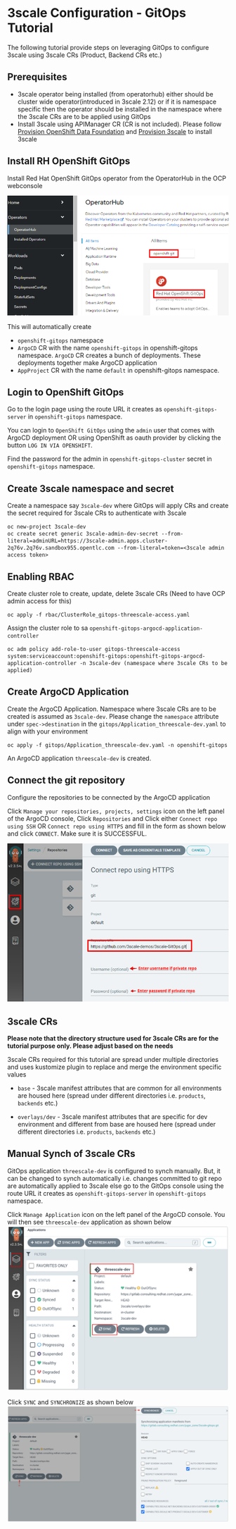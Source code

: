# 3scale Configuration - GitOps Tutorial

The following tutorial provide steps on leveraging GitOps to configure 3scale using 
3scale CRs (Product, Backend CRs etc.)

## Prerequisites
- 3scale operator being installed (from operatorhub) either should be cluster wide operator(introduced in 3scale 2.12) or if it is namespace specific then the operator should be installed in the namespace where the 3scale CRs are to be applied using GitOps
- Install 3scale using APIManager CR (CR is not included). Please follow [Provision OpenShift Data Foundation](https://github.com/3scale-demos/ossm-3scale-wasm#provision-openshift-data-foundation) and [Provision 3scale](https://github.com/3scale-demos/ossm-3scale-wasm#provision-3scale) to install 3scale

## Install RH OpenShift GitOps
Install Red Hat OpenShift GitOps operator from the OperatorHub in the OCP webconsole

![](images/gitops-operator.png)

This will automatically create 
- `openshift-gitops` namespace 
- `ArgoCD` CR with the name `openshift-gitops` in openshift-gitops namespace.
 `ArgoCD` CR creates a bunch of deployments. These deployments together make ArgoCD application
- `AppProject` CR with the name `default` in openshift-gitops namespace.

## Login to OpenShift GitOps
Go to the login page using the route URL it creates as `openshift-gitops-server` in `openshift-gitops` namespace.

You can login to `OpenShift GitOps` using the `admin` user that comes with ArgoCD deployment OR using
OpenShift as oauth provider by clicking the button `LOG IN VIA OPENSHIFT`.

Find the password for the admin in `openshift-gitops-cluster` secret in `openshift-gitops` namespace.

## Create 3scale namespace and secret
Create a namespace say `3scale-dev` where GitOps will apply CRs and create the secret required for 3scale CRs to authenticate with 3scale

```
oc new-project 3scale-dev
oc create secret generic 3scale-admin-dev-secret --from-literal=adminURL=https://3scale-admin.apps.cluster-2q76v.2q76v.sandbox955.opentlc.com --from-literal=token=<3scale admin access token>
```

## Enabling RBAC
Create cluster role to create, update, delete 3scale CRs (Need to have OCP admin access for this)

```
oc apply -f rbac/ClusterRole_gitops-threescale-access.yaml
```
Assign the cluster role to sa `openshift-gitops-argocd-application-controller`

```
oc adm policy add-role-to-user gitops-threescale-access system:serviceaccount:openshift-gitops:openshift-gitops-argocd-application-controller -n 3scale-dev (namespace where 3scale CRs to be applied)
```

## Create ArgoCD Application
 
Create the ArgoCD Application. Namespace where 3scale CRs are to be created is assumed as `3scale-dev`. Please change the `namespace` attribute under `spec->destination` in the `gitops/Application_threescale-dev.yaml` to align with your environment

```
oc apply -f gitops/Application_threescale-dev.yaml -n openshift-gitops
```
An ArgoCD application `threescale-dev` is created.

## Connect the git repository

Configure the repositories to be connected by the ArgoCD application 

Click `Manage your repositories, projects, settings` icon on the left panel of the ArgoCD console, Click 
`Repositories` and Click either `Connect repo using SSH` OR `Connect repo using HTTPS` and fill in the form as shown below and click `CONNECT`. Make sure it is SUCCESSFUL.

![](images/gitops-connectrepo.png)

## 3scale CRs
**Please note that the directory structure used for 3scale CRs are for the tutorial purpose only. Please adjust based on the needs**

3scale CRs required for this tutorial are spread under multiple directories and uses kustomize plugin 
to replace and merge the environment specific values

- `base` - 3scale manifest attributes that are common for all environments are housed here (spread under different directories i.e. `products`, `backends` etc.)

- `overlays/dev` - 3scale manifest attributes that are specific for dev environment and different from base are housed here (spread under different directories i.e. `products`, `backends` etc.)

## Manual Synch of 3scale CRs

GitOps application `threescale-dev` is configured to synch manually. But, it can be changed to synch automatically i.e. changes committed to git repo are automatically applied to 3scale else go to the GitOps console using the route URL it creates as `openshift-gitops-server` in `openshift-gitops` namespace.

Click `Manage Application` icon on the left panel of the ArgoCD console. You will then see `threescale-dev` application as shown below
![](images/gitops-application.png)

Click `SYNC` and `SYNCHRONIZE` as shown below
![](images/gitops-synch.png)